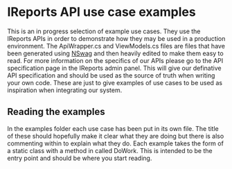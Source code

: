 # IReports API use case examples
This is an in progress selection of example use cases. They use the IReports APIs in order to demonstrate how they may be used in a production environment. The ApiWrapper.cs and ViewModels.cs files are files that have been generated using [NSwag](https://github.com/NSwag/NSwag) and then heavily edited to make them easy to read. For more information on the specifics of our APIs please go to the API specification page in the IReports admin panel. This will give our definative API specification and should be used as the source of truth when writing your own code. These are just to give examples of use cases to be used as inspiration when integrating our system.

## Reading the examples
In the examples folder each use case has been put in its own file. The title of these should hopefully make it clear what they are doing but there is also commenting within to explain what they do.
Each example takes the form of a static class with a method in called DoWork. This is intended to be the entry point and should be where you start reading.